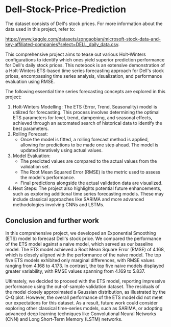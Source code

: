 # Dell-Stock-Price-Prediction
The dataset consists of Dell's stock prices. For more information  about the data used in this project, refer to:

https://www.kaggle.com/datasets/zongaobian/microsoft-stock-data-and-key-affiliated-companies?select=DELL_daily_data.csv.


This comprehensive project aims to tease out various Holt-Winters configurations to identify which ones yield superior prediction performance for Dell's daily stock prices. This notebook is an extensive demonstration of a Holt-Winters ETS-based time series forecasting approach for Dell's stock prices, encompassing time series analysis, visualization, and performance evaluation using RMSE.

The following essential time series forecasting concepts are explored in this project:
1. Holt-Winters Modelling: The ETS (Error, Trend, Seasonality) model is utilized for forecasting. This process involves determining the optimal ETS parameters for level, trend, dampening, and seasonal effects, achieved through an automated search of historical data to identify the best parameters.
2. Rolling Forecast: 
    - Once the model is fitted, a rolling forecast method is applied, allowing for predictions to be made one step ahead. The model is updated iteratively using actual values.
3. Model Evaluation:
    - The predicted values are compared to the actual values from the validation set.
    - The Root Mean Squared Error (RMSE) is the metric used to assess the model's performance.
    - Final predictions alongside the actual validation data are visualized.    
4. Next Steps: The project also highlights potential future enhancements, such as exploring additional time series forecasting models. These may include classical approaches like SARIMA and more advanced methodologies involving CNNs and LSTMs.

## Conclusion and further work
In this comprehensive project, we developed an Exponential Smoothing (ETS) model to forecast Dell's stock price. We compared the performance of the ETS model against a naive model, which served as our baseline model. The ETS model achieved a Root Mean Square Error (RMSE) of 4.168, which is closely aligned with the performance of the naive model. The top five ETS models exhibited only marginal differences, with RMSE values ranging from 4.168 to 4.173. In contrast, the top five naive models displayed greater variability, with RMSE values spanning from 4.169 to 5.837.

Ultimately, we decided to proceed with the ETS model, reporting impressive performance using the out-of-sample validation dataset. The residuals of the model closely approximated a Gaussian distribution, as illustrated by the Q-Q plot. However, the overall performance of the ETS model did not meet our expectations for this dataset. As a result, future work could consider exploring other classical time-series models, such as SARIMA, or adopting advanced deep learning techniques like Convolutional Neural Networks (CNN) and Long Short-Term Memory (LSTM) networks.
